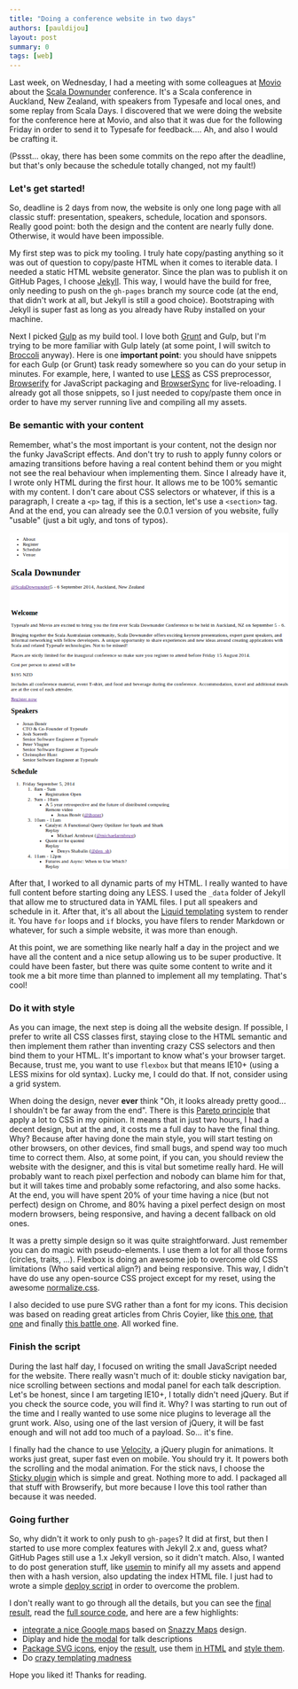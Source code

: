 ```yaml
---
title: "Doing a conference website in two days"
authors: [pauldijou]
layout: post
summary: 0
tags: [web]
---
```


Last week, on Wednesday, I had a meeting with some colleagues at [Movio](//movio.co) about the [Scala Downunder](http://scaladownunder.org) conference. It's a Scala conference in Auckland, New Zealand, with speakers from Typesafe and local ones, and some replay from Scala Days. I discovered that we were doing the website for the conference here at Movio, and also that it was due for the following Friday in order to send it to Typesafe for feedback.... Ah, and also I would be crafting it.

(Pssst... okay, there has been some commits on the repo after the deadline, but that's only because the schedule totally changed, not my fault!)

### Let's get started!

So, deadline is 2 days from now, the website is only one long page with all classic stuff: presentation, speakers, schedule, location and sponsors. Really good point: both the design and the content are nearly fully done. Otherwise, it would have been impossible.

My first step was to pick my tooling. I truly hate copy/pasting anything so it was out of question to copy/paste HTML when it comes to iterable data. I needed a static HTML website generator. Since the plan was to publish it on GitHub Pages, I choose [Jekyll](http://jekyllrb.com). This way, I would have the build for free, only needing to push on the `gh-pages` branch my source code (at the end, that didn't work at all, but Jekyll is still a good choice). Bootstraping with Jekyll is super fast as long as you already have Ruby installed on your machine.

Next I picked [Gulp](http://gulpjs.com/) as my build tool. I love both [Grunt](http://gruntjs.com/) and Gulp, but I'm trying to be more familiar with Gulp lately (at some point, I will switch to [Broccoli](https://github.com/broccolijs/broccoli) anyway). Here is one **important point**: you should have snippets for each Gulp (or Grunt) task ready somewhere so you can do your setup in minutes. For example, here, I wanted to use [LESS](http://lesscss.org/) as CSS preprocessor, [Browserify](http://browserify.org/) for JavaScript packaging and [BrowserSync](http://www.browsersync.io/) for live-reloading. I already got all those snippets, so I just needed to copy/paste them once in order to have my server running live and compiling all my assets.

### Be semantic with your content

Remember, what's the most important is your content, not the design nor the funky JavaScript effects. And don't try to rush to apply funny colors or amazing transitions before having a real content behind them or you might not see the real behaviour when implementing them. Since I already have it, I wrote only HTML during the first hour. It allows me to be 100% semantic with my content. I don't care about CSS selectors or whatever, if this is a paragraph, I create a `<p>` tag, if this is a section, let's use a `<section>` tag. And at the end, you can already see the 0.0.1 version of you website, fully "usable" (just a bit ugly, and tons of typos).

![downunder001](/blog/assets/2014-07-30/downunder001.png)

After that, I worked to all dynamic parts of my HTML. I really wanted to have full content before starting doing any LESS. I used the `_data` folder of Jekyll that allow me to structured data in YAML files. I put all speakers and schedule in it. After that, it's all about the [Liquid templating](http://docs.shopify.com/themes/liquid-documentation/basics) system to render it. You have `for` loops and `if` blocks, you have filers to render Markdown or whatever, for such a simple website, it was more than enough.

At this point, we are something like nearly half a day in the project and we have all the content and a nice setup allowing us to be super productive. It could have been faster, but there was quite some content to write and it took me a bit more time than planned to implement all my templating. That's cool!

### Do it with style

As you can image, the next step is doing all the website design. If possible, I prefer to write all CSS classes first, staying close to the HTML semantic and then implement them rather than inventing crazy CSS selectors and then bind them to your HTML. It's important to know what's your browser target. Because, trust me, you want to use `flexbox` but that means IE10+ (using a LESS mixins for old syntax). Lucky me, I could do that. If not, consider using a grid system.

When doing the design, never **ever** think "Oh, it looks already pretty good... I shouldn't be far away from the end". There is this [Pareto principle](http://en.wikipedia.org/wiki/Pareto_principle) that apply a lot to CSS in my opinion. It means that in just two hours, I had a decent design, but at the and, it costs me a full day to have the final thing. Why? Because after having done the main style, you will start testing on other browsers, on other devices, find small bugs, and spend way too much time to correct them. Also, at some point, if you can, you should review the website with the designer, and this is vital but sometime really hard. He will probably want to reach pixel perfection and nobody can blame him for that, but it will takes time and probably some refactoring, and also some hacks. At the end, you will have spent 20% of your time having a nice (but not perfect) design on Chrome, and 80% having a pixel perfect design on most modern browsers, being responsive, and having a decent fallback on old ones.

It was a pretty simple design so it was quite straightforward. Just remember you can do magic with pseudo-elements. I use them a lot for all those forms (circles, traits, ...). Flexbox is doing an awesome job to overcome old CSS limitations (Who said vertical align?) and being responsive. This way, I didn't have do use any open-source CSS project except for my reset, using the awesome [normalize.css](http://necolas.github.io/normalize.css/).

I also decided to use pure SVG rather than a font for my icons. This decision was based on reading great articles from Chris Coyier, like [this one](http://css-tricks.com/svg-sprites-use-better-icon-fonts/), [that one](http://css-tricks.com/svg-symbol-good-choice-icons/) and finally [this battle one](http://css-tricks.com/icon-fonts-vs-svg/). All worked fine.

### Finish the script

During the last half day, I focused on writing the small JavaScript needed for the website. There really wasn't much of it: double sticky navigation bar, nice scrolling between sections and modal panel for each talk description. Let's be honest, since I am targeting IE10+, I totally didn't need jQuery. But if you check the source code, you will find it. Why? I was starting to run out of the time and I really wanted to use some nice plugins to leverage all the grunt work. Also, using one of the last version of jQuery, it will be fast enough and will not add too much of a payload. So... it's fine.

I finally had the chance to use [Velocity](http://julian.com/research/velocity/), a jQuery plugin for animations. It works just great, super fast even on mobile. You should try it. It powers both the scrolling and the modal animation. For the stick navs, I choose the [Sticky plugin](http://stickyjs.com/) which is simple and great. Nothing more to add. I packaged all that stuff with Browserify, but more because I love this tool rather than because it was needed.

### Going further

So, why didn't it work to only push to `gh-pages`? It did at first, but then I started to use more complex features with Jekyll 2.x and, guess what? GitHub Pages still use a 1.x Jekyll version, so it didn't match. Also, I wanted to do post generation stuff, like [usemin](https://www.npmjs.org/package/gulp-usemin) to minify all my assets and append then with a hash version, also updating the index HTML file. I just had to wrote a simple [deploy script](https://github.com/movio/scala-downunder/blob/master/_gulp/deploy.js) in order to overcome the problem.

I don't really want to go through all the details, but you can see the [final result](http://scaladownunder.org/), read the [full source code](https://github.com/movio/scala-downunder), and here are a few highlights:

* [integrate a nice Google maps](https://github.com/movio/scala-downunder/blob/master/resources/scripts/map.js) based on [Snazzy Maps](http://snazzymaps.com/) design.
* Diplay and hide [the modal](https://github.com/movio/scala-downunder/blob/master/resources/scripts/track.js) for talk descriptions
* [Package SVG icons](https://github.com/movio/scala-downunder/blob/master/_gulp/sprites.js), enjoy the [result](https://github.com/movio/scala-downunder/blob/master/_includes/icons.svg), use them [in HTML](https://github.com/movio/scala-downunder/blob/ee90ff5dbf/_includes/sponsors.html#L2-L4) and [style them](https://github.com/movio/scala-downunder/blob/ee90ff5dbf/resources/styles/global.less#L31-L36).
* Do [crazy templating madness](https://github.com/movio/scala-downunder/blob/master/_includes/schedule.html)

Hope you liked it! Thanks for reading.
